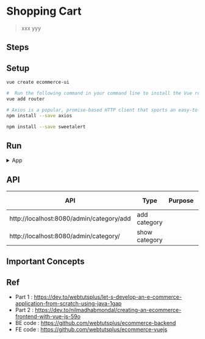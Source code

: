 # Shopping Cart
> xxx yyy


## Steps


## Setup

```bash
vue create ecommerce-ui

#  Run the following command in your command line to install the Vue router in your system
vue add router

# Axios is a popular, promise-based HTTP client that sports an easy-to-use API and can be used in both the browser and Node
npm install --save axios

npm install --save sweetalert
```

## Run

<details>
<summary>App</summary>

```bash
#---------------------------
# Run FE app
#---------------------------

npm run serve
```

</details>

## API

| API | Type | Purpose | Example cmd | Comment|
| ----- | -------- | ---- | ----- | ---- |
| http://localhost:8080/admin/category/add |  add  category | | |
| http://localhost:8080/admin/category/ |  show  category | | |


## Important Concepts

## Ref

- Part 1 : https://dev.to/webtutsplus/let-s-develop-an-e-commerce-application-from-scratch-using-java-1gap
- Part 2 : https://dev.to/nilmadhabmondal/creating-an-ecommerce-frontend-with-vue-js-59o
- BE code : https://github.com/webtutsplus/ecommerce-backend
- FE code : https://github.com/webtutsplus/ecommerce-vuejs